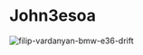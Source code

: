 # John3esoa
![filip-vardanyan-bmw-e36-drift](https://user-images.githubusercontent.com/92089444/139857885-24bd0545-3293-41e2-9db6-94954ce72b9c.jpeg)
